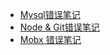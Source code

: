 - [Mysql错误笔记](notes/error-qa/mysql/note-qa.md)
- [Node & Git错误笔记](notes/error-qa/node-git/note-qa.md)
- [Mobx 错误笔记](notes/error-qa/mobx/mobx-qa.md)

